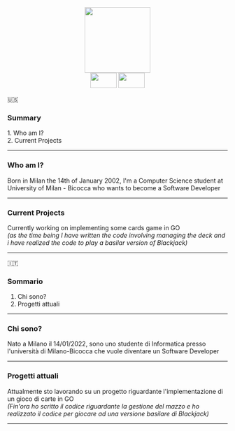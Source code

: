 <div id="header" align="center">
  <img src="https://media.giphy.com/media/MY6MpD4YDuigatKNGh/giphy.gif" width="150"/> <br/>
  <img src="https://img.shields.io/badge/java-%23ED8B00.svg?style=for-the-badge&logo=java&logoColor=white" width="60" height="35"/>
  <img src="https://img.shields.io/badge/go-%2300ADD8.svg?style=for-the-badge&logo=go&logoColor=white" width="60" height="35"/>
</div>


🇺🇸
<h3>Summary</h3>
 1. Who am I? <br/>
 2. Current Projects <br/>

<hr>

<div id="who-am-i">
    <h3>Who am I?</h3>
    <p>Born in Milan the 14th of January 2002, I'm a Computer Science student at University of Milan - Bicocca who wants to become a Software Developer</p>
</div>

<hr>

<div id="current-project">
    <h3>Current Projects</h3>
    <p>Currently working on implementing some cards game in GO <br/><i>(as the time being I have written the code involving managing the deck and i have realized the code to play a basilar version of Blackjack)</i></p>
</div>

<hr>

🇮🇹
<h3>Sommario</h3>

1. Chi sono?
2. Progetti attuali

<hr>

<h3>Chi sono?</h3>
Nato a Milano il 14/01/2022, sono uno studente di Informatica presso l'università di Milano-Bicocca che vuole diventare un Software Developer

<hr>

<h3> Progetti attuali </h3>
Attualmente sto lavorando su un progetto riguardante l'implementazione di un gioco di carte in GO <br/>
<i>(Fin'ora ho scritto il codice riguardante la gestione del mazzo e ho realizzato il codice per giocare ad una versione basilare di Blackjack)</i>

<hr>




